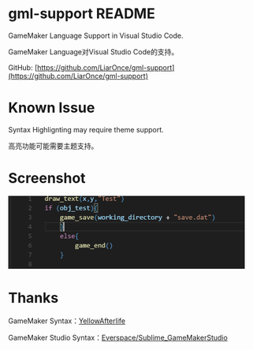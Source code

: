 # gml-support README

GameMaker Language Support in Visual Studio Code.

GameMaker Language对Visual Studio Code的支持。

GitHub: [https://github.com/LiarOnce/gml-support](https://github.com/LiarOnce/gml-support)


# Known Issue

Syntax Highlignting may require theme support.

高亮功能可能需要主题支持。

# Screenshot

![Screenshot](./screenshot.png)

# Thanks

GameMaker Syntax：[YellowAfterlife](https://yal.cc/notepad-syntax-highlighting-for-gamemaker-81/)

GameMaker Studio Syntax：[Everspace/Sublime_GameMakerStudio](https://github.com/Everspace/Sublime_GameMakerStudio)


